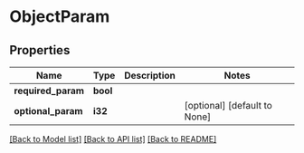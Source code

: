# ObjectParam

## Properties
Name | Type | Description | Notes
------------ | ------------- | ------------- | -------------
**required_param** | **bool** |  | 
**optional_param** | **i32** |  | [optional] [default to None]

[[Back to Model list]](../README.md#documentation-for-models) [[Back to API list]](../README.md#documentation-for-api-endpoints) [[Back to README]](../README.md)



